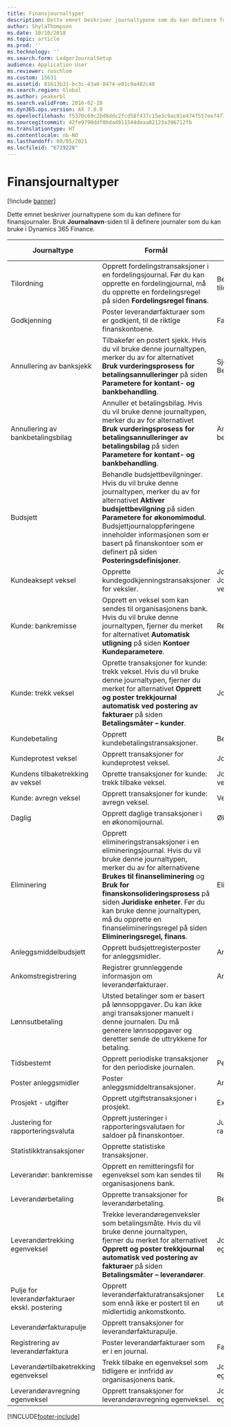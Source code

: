 ```yaml
---
title: Finansjournaltyper
description: Dette emnet beskriver journaltypene som du kan definere for finansjournaler.
author: ShylaThompson
ms.date: 10/10/2018
ms.topic: article
ms.prod: ''
ms.technology: ''
ms.search.form: LedgerJournalSetup
audience: Application User
ms.reviewer: roschlom
ms.custom: 15631
ms.assetid: 81613b31-bc3c-43a0-8474-e01c9a482c40
ms.search.region: Global
ms.author: peakerbl
ms.search.validFrom: 2016-02-28
ms.dyn365.ops.version: AX 7.0.0
ms.openlocfilehash: f5370c69c2bd8ddc2fcd58f437c15e3c9ac01e474f557ee7473b54abd8562f7e
ms.sourcegitcommit: 42fe9790ddf0bdad911544deaa82123a396712fb
ms.translationtype: HT
ms.contentlocale: nb-NO
ms.lasthandoff: 08/05/2021
ms.locfileid: "6719228"
---
```

# <a name="ledger-journal-types"></a>Finansjournaltyper

[!include [banner](../includes/banner.md)]

Dette emnet beskriver journaltypene som du kan definere for finansjournaler. Bruk **Journalnavn**-siden til å definere journaler som du kan bruke i Dynamics 365 Finance.

| Journaltype                      | Formål                       | Angi transaksjoner på denne siden                                |
|-----------------------------------|-------------------------------|----------------------------------------------------------------|
| Tilordning                        | Opprett fordelingstransaksjoner i en fordelingsjournal. Før du kan opprette en fordelingjournal, må du opprette en fordelingsregel på siden **Fordelingsregel finans**.      | Behandle tildelingsforespørsel             |
| Godkjenning                          | Poster leverandørfakturaer som er godkjent, til de riktige finanskontoene.  | Fakturagodkjenningsjournal                                       |
| Annullering av banksjekk               | Tilbakefør en postert sjekk. Hvis du vil bruke denne journaltypen, merker du av for alternativet **Bruk vurderingsprosess for betalingsannulleringer** på siden **Parametere for kontant- og bankbehandling**.   | Sjekkannulleringer, Betalingsannullering                   |
| Annullering av bankbetalingsbilag    | Annuller et betalingsbilag. Hvis du vil bruke denne journaltypen, merker du av for alternativet **Bruk vurderingsprosess for betalingsannulleringer av betalingsbilag** på siden **Parametere for kontant- og bankbehandling**.   | Annullering av betalingsbilag            |
| Budsjett                            | Behandle budsjettbevilgninger. Hvis du vil bruke denne journaltypen, merker du av for alternativet **Aktiver budsjettbevilgning** på siden **Parametere for økonomimodul**. Budsjettjournaloppføringene inneholder informasjonen som er basert på finanskontoer som er definert på siden **Posteringsdefinisjoner**.                                                        |                                                                |
| Kundeaksept veksel  | Opprette kundegodkjenningstransaksjoner for veksler.             | Journal for vekseltrekking, Journal for ny vekseltilbaketrekking |
| Kunde: bankremisse          | Opprett en veksel som kan sendes til organisasjonens bank. Hvis du vil bruke denne journaltypen, fjerner du merket for alternativet **Automatisk utligning** på siden **Kontoer** **Kundeparametere**.            | Remittering                                                     |
| Kunde: trekk veksel    | Oprette transaksjoner for kunde: trekk veksel. Hvis du vil bruke denne journaltypen, fjerner du merket for alternativet **Opprett og poster trekkjournal automatisk ved postering av fakturaer** på siden **Betalingsmåter – kunder**.   | Journal for vekseltrekking                                  |
| Kundebetaling                  | Opprett kundebetalingstransaksjoner.                             | Betalingsjournal             |
| Kundeprotest veksel | Opprett transaksjoner for kundeprotest veksel.                    | Journal for vekselprotest                               |
| Kundens tilbaketrekking av veksel  | Oprette transaksjoner for kunde: trekk tilbake veksel.                     | Journal for ny vekseltilbaketrekking                                |
| Kunde: avregn veksel  | Opprett transaksjoner for kunde: avregn veksel.                       | Vekselavregningsjournal                                |
| Daglig                             | Opprett daglige transaksjoner i en økonomijournal.                          | Økonomijournal                                                |
| Eliminering                       | Opprett elimineringstransaksjoner i en elimineringsjournal. Hvis du vil bruke denne journaltypen, merker du av for alternativene **Brukes til finanseliminering** og **Bruk for finanskonsolideringsprosess** på siden **Juridiske enheter**. Før du kan bruke denne journaltypen, må du opprette en finanselimineringsregel på siden **Elimineringsregel, finans**. | Eliminering                                                    |
| Anleggsmiddelbudsjett                | Opprett budsjettregisterposter for anleggsmidler.                                                                                                                                                                                                                                                                                                                 | Anleggsmiddelbudsjett                                             |
| Ankomstregistrering                  | Registrer grunnleggende informasjon om leverandørfakturaer.                                                                                                                                                                                                                                                                                                           | Ankomstregistrering                                               |
| Lønnsutbetaling              | Utsted betalinger som er basert på lønnsoppgaver. Du kan ikke angi transaksjoner manuelt i denne journalen. Du må generere lønnsoppgaver og deretter sende de uttrykkene for betaling.                                                                                                                                                              |                                                                |
| Tidsbestemt                          | Opprett periodiske transaksjoner for den periodiske journalen.                                                                                                                                                                                                                                                                                                      | Periodiske journaler                                              |
| Poster anleggsmidler                 | Poster anleggsmiddeltransaksjoner.                                                                                                                                                                                                                                                                                                                              | Anleggsmidler                                                   |
| Prosjekt - utgifter                | Opprett utgiftstransaksjoner i prosjekt.                                                                                                                                                                                                                                                                                                                        | Expense                                                        |
| Justering for rapporteringsvaluta     | Opprett justeringer i rapporteringsvalutaen for saldoer på finanskontoer.               | Justeringsjournaler for rapporteringsvaluta                         |
| Statistikktransaksjoner            | Opprette statistiske transaksjoner.                                                                                                                                                                                                                                                                                                                            |                                                                |
| Leverandør: bankremisse            | Opprett en remitteringsfil for egenveksel som kan sendes til organisasjonens bank.                                                                                                                                                                                                                                                                      | Remitteringsjournal                                             |
| Leverandørbetaling               | Opprette transaksjoner for leverandørbetaling.                                                                                                                                                                                                                                                                                                                    | Betalingsjournal                                                |
| Leverandørtrekking egenveksel       | Trekke leverandøregenveksler som betalingsmåte. Hvis du vil bruke denne journaltypen, fjerner du merket for alternativet **Opprett og poster trekkjournal automatisk ved postering av fakturaer** på siden **Betalingsmåter – leverandører**.                                                                                                                                          | Journal for egenvekseltrekking                                   |
| Pulje for leverandørfakturaer ekskl. postering | Opprett leverandørfakturatransaksjoner som ennå ikke er postert til en midlertidig ankomstkonto.                                                                                                                                                                                                                                                             | Leverandørfakturapulje uten posteringsdetaljer                  |
| Leverandørfakturapulje               | Opprett transaksjoner for leverandørfakturapulje.                                                                                                                                                                                                                                                                                                                    |                                                                |
| Registrering av leverandørfaktura          | Poster leverandørfakturaer som er i en journal.                                                                                                                                                                                                                                                                                                                 | Fakturajournal                                                |
| Leverandørtilbaketrekking egenveksel     | Trekk tilbake en egenveksel som tidligere er innfridd av organisasjonens bank.                                                                                                                                                                                                                                                                      | Journal for egenvekseltilbaketrekking                                 |
| Leverandøravregning egenveksel     | Opprett transaksjoner for leverandøravregning egenveksel.                                                                                                                                                                                                                                                                                                          | Journal for egenvekselavregning                                 |







[!INCLUDE[footer-include](../../includes/footer-banner.md)]